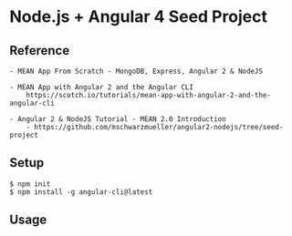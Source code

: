 # Node.js + Angular 4 Seed Project


## Reference
    - MEAN App From Scratch - MongoDB, Express, Angular 2 & NodeJS

    - MEAN App with Angular 2 and the Angular CLI
        https://scotch.io/tutorials/mean-app-with-angular-2-and-the-angular-cli

    - Angular 2 & NodeJS Tutorial - MEAN 2.0 Introduction
        - https://github.com/mschwarzmueller/angular2-nodejs/tree/seed-project

## Setup
    $ npm init
    $ npm install -g angular-cli@latest    


## Usage


